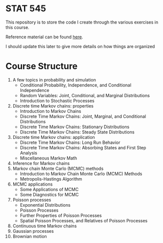 # STAT 545

This repository is to store the code I create through the various exercises in this course. 

Reference material can be found [here](https://bookdown.org/kevin_davisross/applied-stochastic-processes/).

I should update this later to give more details on how things are organized

# Course Structure

1. A few topics in probability and simulation  
    - Conditional Probability, Independence, and Conditional Independence
    - Random Variables: Joint, Conditional, and Marginal Distributions
    - Introduction to Stochastic Processes
2. Discrete time Markov chains: properties
    - Introduction to Markov Chains
    - Discrete Time Markov Chains: Joint, Marginal, and Conditional Distributions
    - Discrete Time Markov Chains: Stationary Distributions
    - Discrete Time Markov Chains: Steady State Distributions
3. Discrete time Markov chains: application
    - Discrete Time Markov Chains: Long Run Behavior
    - Discrete Time Markov Chains: Absorbing States and First Step Analysis
    - Miscellaneous Markov Math
4. Inference for Markov chains
5. Markov chain Monte Carlo (MCMC) methods
    - Introduction to Markov Chain Monte Carlo (MCMC) Methods
    - Metropolis-Hastings Algorithm
6. MCMC applications
    - Some Applications of MCMC
    - Some Diagnostics for MCMC
7. Poisson processes
    - Exponential Distributions
    - Poisson Processes
    - Further Properties of Poisson Processes
    - Spatial Poisson Processes, and Relatives of Poisson Processes
8. Continuous time Markov chains
9. Gaussian processes
10. Brownian motion
